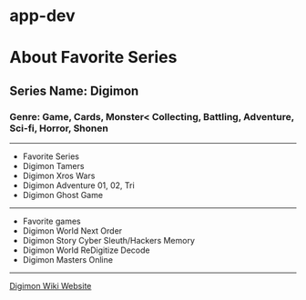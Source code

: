 # app-dev
# About Favorite Series
## Series Name: Digimon
### Genre: Game, Cards, Monster< Collecting, Battling, Adventure, Sci-fi, Horror, Shonen
--------------------------------------------
- Favorite Series
- Digimon Tamers
- Digimon Xros Wars
- Digimon Adventure 01, 02, Tri
- Digimon Ghost Game
--------------------------------------------
- Favorite games
- Digimon World Next Order
- Digimon Story Cyber Sleuth/Hackers Memory
- Digimon World ReDigitize Decode
- Digimon Masters Online
--------------------------------------------
[Digimon Wiki Website](https://digimon.fandom.com/wiki/Digimon_Wiki)
